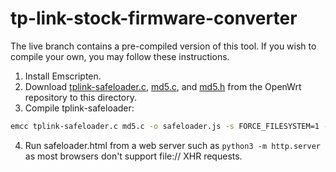 # tp-link-stock-firmware-converter
The live branch contains a pre-compiled version of this tool. If you wish to compile your own, you may follow these instructions.

1. Install Emscripten.
2. Download [tplink-safeloader.c](https://github.com/openwrt/openwrt/blob/master/tools/firmware-utils/src/tplink-safeloader.c), [md5.c](https://github.com/openwrt/openwrt/blob/master/tools/firmware-utils/src/md5.c), and [md5.h](https://github.com/openwrt/openwrt/blob/master/tools/firmware-utils/src/md5.h) from the OpenWrt repository to this directory.
3. Compile tplink-safeloader: 
```bash
emcc tplink-safeloader.c md5.c -o safeloader.js -s FORCE_FILESYSTEM=1 -s EXIT_RUNTIME=1 -s EXTRA_EXPORTED_RUNTIME_METHODS=FS
```
4. Run safeloader.html from a web server such as `python3 -m http.server` as most browsers don't support file:// XHR requests.
